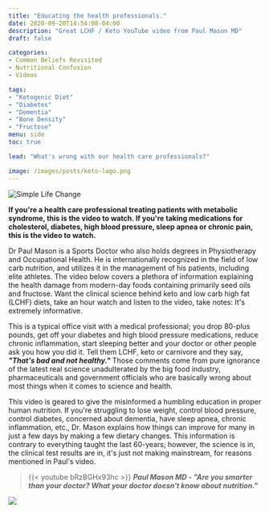 ```yaml
---
title: "Educating the health professionals."
date: 2020-09-20T14:54:08-04:00
description: "Great LCHF / Keto YouTube video from Paul Mason MD"
draft: false

categories:
- Common Beliefs Revisited
- Nutritional Confusion
- Videos

tags:
- "Ketogenic Diet"
- "Diabetes"
- "Dementia"
- "Bone Density"
- "Fructose"
menu: side
toc: true

lead: "What's wrong with our health care professionals?"

image: /images/posts/keto-logo.png
---
```


![Simple Life Change](/images/rib-eye_rack.png)

__If you're a health care professional treating patients with metabolic syndrome, this is the video to watch. If you're taking medications for cholesterol, diabetes, high blood pressure, sleep apnea or chronic  pain, this is the video to watch.__

Dr Paul Mason is a Sports Doctor who also holds degrees in Physiotherapy and Occupational Health. He is internationally recognized in the field of low carb nutrition, and utilizes it in the management of his patients, including elite athletes. The video below covers a plethora of information explaining the health damage from modern-day foods containing primarily seed oils and fructose. Want the clinical science behind keto and low carb high fat (LCHF) diets, take an hour watch and listen to the video, take notes: It's extremely informative.

This is a typical office visit with a medical professional; you drop 80-plus pounds, get off your diabetes and high blood pressure medications, reduce chronic inflammation, start sleeping better and your doctor or other people ask you how you did it. Tell them LCHF, keto or carnivore and they say, ***"That's bad and not healthy."*** Those comments come from pure ignorance of the latest real science unadulterated by the big food industry, pharmaceuticals and government officials who are basically wrong about most things when it comes to science and health.

This video is geared to give the misinformed a humbling education in proper human nutrition. If you're struggling to lose weight, control blood pressure, control diabetes, concerned about dementia, have sleep apnea, chronic inflammation, etc., Dr. Mason explains how things can improve for many in just a few days by making a few dietary changes. This information is contrary to everything taught the last 60-years; however, the science is in, the clinical test results are in, it's just not making mainstream, for reasons mentioned in Paul's video.   



>{{< youtube bRzBGHx93hc >}}
***Paul Mason MD  - "Are you smarter than your doctor? What your doctor doesn't know about nutrition."***



![](/images/logo_transparent-300x300.png)
